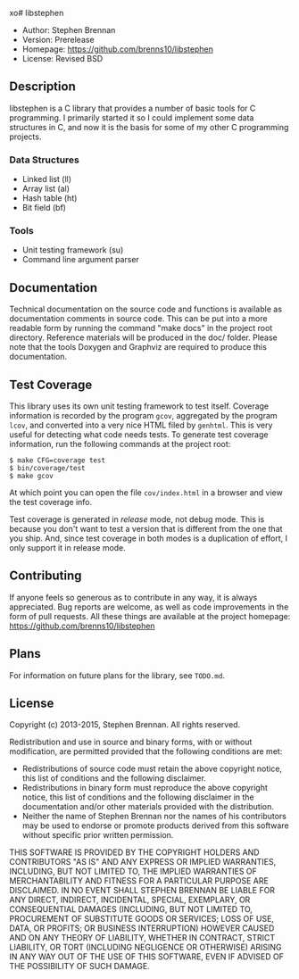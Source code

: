 xo# libstephen

- Author: Stephen Brennan
- Version: Prerelease
- Homepage: https://github.com/brenns10/libstephen
- License: Revised BSD

## Description

libstephen is a C library that provides a number of basic tools for C
programming.  I primarily started it so I could implement some data structures
in C, and now it is the basis for some of my other C programming projects.

### Data Structures

- Linked list (ll)
- Array list (al)
- Hash table (ht)
- Bit field (bf)

### Tools

- Unit testing framework (su)
- Command line argument parser

## Documentation

Technical documentation on the source code and functions is available as
documentation comments in source code.  This can be put into a more readable
form by running the command "make docs" in the project root directory.
Reference materials will be produced in the doc/ folder.  Please note that the
tools Doxygen and Graphviz are required to produce this documentation.

## Test Coverage

This library uses its own unit testing framework to test itself.  Coverage
information is recorded by the program `gcov`, aggregated by the program `lcov`,
and converted into a very nice HTML filed by `genhtml`.  This is very useful for
detecting what code needs tests.  To generate test coverage information, run the
following commands at the project root:

    $ make CFG=coverage test
    $ bin/coverage/test
    $ make gcov

At which point you can open the file `cov/index.html` in a browser and view the
test coverage info.

Test coverage is generated in *release* mode, not debug mode.  This is because
you don't want to test a version that is different from the one that you ship.
And, since test coverage in both modes is a duplication of effort, I only
support it in release mode.

## Contributing

If anyone feels so generous as to contribute in any way, it is always
appreciated.  Bug reports are welcome, as well as code improvements in the form
of pull requests.  All these things are available at the project homepage:
<https://github.com/brenns10/libstephen>

## Plans

For information on future plans for the library, see `TODO.md`.

## License

Copyright (c) 2013-2015, Stephen Brennan.
All rights reserved.

Redistribution and use in source and binary forms, with or without modification,
are permitted provided that the following conditions are met:

  * Redistributions of source code must retain the above copyright notice,
    this list of conditions and the following disclaimer.
  * Redistributions in binary form must reproduce the above copyright notice,
    this list of conditions and the following disclaimer in the documentation
    and/or other materials provided with the distribution.
  * Neither the name of Stephen Brennan nor the names of his contributors may
    be used to endorse or promote products derived from this software without
    specific prior written permission.

THIS SOFTWARE IS PROVIDED BY THE COPYRIGHT HOLDERS AND CONTRIBUTORS "AS IS" AND
ANY EXPRESS OR IMPLIED WARRANTIES, INCLUDING, BUT NOT LIMITED TO, THE IMPLIED
WARRANTIES OF MERCHANTABILITY AND FITNESS FOR A PARTICULAR PURPOSE ARE
DISCLAIMED. IN NO EVENT SHALL STEPHEN BRENNAN BE LIABLE FOR ANY DIRECT,
INDIRECT, INCIDENTAL, SPECIAL, EXEMPLARY, OR CONSEQUENTIAL DAMAGES (INCLUDING,
BUT NOT LIMITED TO, PROCUREMENT OF SUBSTITUTE GOODS OR SERVICES; LOSS OF USE,
DATA, OR PROFITS; OR BUSINESS INTERRUPTION) HOWEVER CAUSED AND ON ANY THEORY OF
LIABILITY, WHETHER IN CONTRACT, STRICT LIABILITY, OR TORT (INCLUDING NEGLIGENCE
OR OTHERWISE) ARISING IN ANY WAY OUT OF THE USE OF THIS SOFTWARE, EVEN IF
ADVISED OF THE POSSIBILITY OF SUCH DAMAGE.
